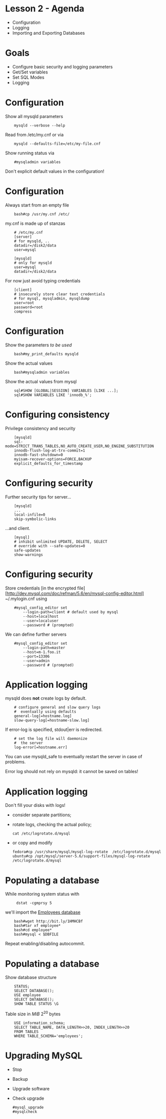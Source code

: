 # Lesson 2 - Agenda
    
- Configuration
- Logging
- Importing and Exporting Databases


# Goals

- Configure basic security and logging parameters
- Get/Set variables
- Set SQL Modes 
- Logging

    
    
# Configuration
Show all mysqld parameters
    
        mysqld --verbose --help
    
    
Read from /etc/my.cnf or via

        mysqld --defaults-file=/etc/my-file.cnf
    
Show running status via

        #mysqladmin variables

Don't explicit default values in the configuration!
     
# Configuration
Always start from an empty file

        bash#cp /usr/my.cnf /etc/

my.cnf is made up of stanzas

        # /etc/my.cnf
        [server]
        # for mysqld, ..
        datadir=/disk2/data
        user=mysql

        [mysqld]
        # only for mysqld
        user=mysql
        datadir=/disk2/data


For now just avoid typing credentials

        [client]
        # insecurely store clear text credentials
        # for mysql, mysqladmin, mysqldump
        user=root
        password=root
        compress
        
    
# Configuration
Show the parameters *to be used*

        bash#my_print_defaults mysqld
        
Show the actual values

        bash#mysqladmin variables
        
Show the actual values from mysql
      
        sql#SHOW [GLOBAL|SESSION] VARIABLES [LIKE ...];
        sql#SHOW VARIABLES LIKE 'innodb_%';
        

# Configuring consistency
Privilege consistency and security

        [mysqld]
        sql-mode=STRICT_TRANS_TABLES,NO_AUTO_CREATE_USER,NO_ENGINE_SUBSTITUTION
        innodb-flush-log-at-trx-commit=1
        innodb-fast-shutdown=0
        myisam-recover-options=FORCE,BACKUP
        explicit_defaults_for_timestamp

        
# Configuring security
Further security tips for server...

        [mysqld]
        ...
        local-infile=0
        skip-symbolic-links
   
...and client.
   
        [mysql]
        # inhibit unlimited UPDATE, DELETE, SELECT
        # override with --safe-updates=0
        safe-updates
        show-warnings

# Configuring security
Store credentials [in the encrypted file][http://dev.mysql.com/doc/refman/5.6/en/mysql-config-editor.html] 
~/.mylogin.cnf using

        #mysql_config_editor set 
            --login-path=client # default used by mysql 
            --host=localhost 
            --user=localuser 
            --password # (prompted)

We can define further servers

        #mysql_config_editor set
            --login-path=master
            --host=m-1.foo.it
            --port=13306
            --user=admin
            --password # (prompted)
        
# Application logging
mysqld does **not** create logs by default.
        
        # configure general and slow query logs
        #  eventually using defaults
        general-log[=hostname.log]
        slow-query-log[=hostname-slow.log]

If error-log is specified, stdout|err is redirected.

        # set the log file will daemonize
        #  the server
        log-error[=hostname.err]
        
You can use mysqld_safe to eventually restart the server
in case of problems.

Error log should not rely on mysqld: it cannot be saved on tables!


# Application logging
Don't fill your disks with logs!

  - consider separate partitions;
  - rotate logs, checking the actual policy;
  
        cat /etc/logrotate.d/mysql

  - or copy and modify

        fedora#cp /usr/share/mysql/mysql-log-rotate  /etc/logrotate.d/mysql
        ubuntu#cp /opt/mysql/server-5.6/support-files/mysql-log-rotate /etc/logrotate.d/mysql

      
# Populating a database
While monitoring system status with
 
         dstat -cgmprsy 5
    
we'll import the [Employees database](http://bit.ly/1HMHCBf)

        bash#wget http://bit.ly/1HMHCBf    
        bash#tar xf employee*
        bash#cd employee*
        bash#mysql < $DBFILE
        
Repeat enabling/disabling autocommit.


# Populating a database
Show database structure 

        STATUS;
        SELECT DATABASE();
        USE employee
        SELECT DATABASE();
        SHOW TABLE STATUS \G
        
Table size in $MiB$ $2^{20}$ bytes

        USE information_schema;
        SELECT TABLE_NAME, DATA_LENGTH>>20, INDEX_LENGTH>>20 
        FROM TABLES
        WHERE TABLE_SCHEMA='employees';
        

        
# Upgrading MySQL

  - Stop
  - Backup
  - Upgrade software
  - Check upgrade
    
        #mysql_upgrade
        #mysqlcheck

     
     
        
